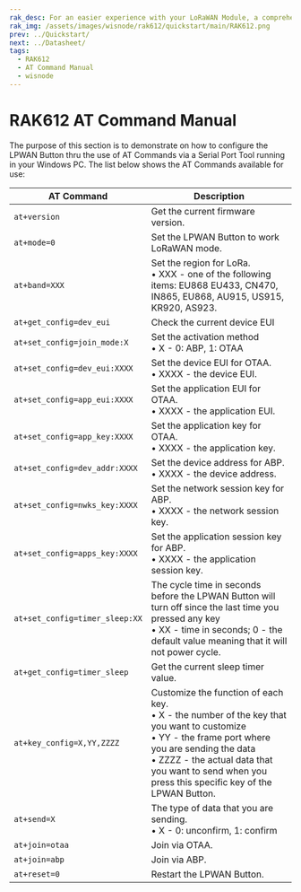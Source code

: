 ```yaml
---
rak_desc: For an easier experience with your LoRaWAN Module, a comprehensive list of commands for the LoRa P2P and LoRaWAN communication is provided. A serial communication interface is also presented for the two-way communication of the RAK612.
rak_img: /assets/images/wisnode/rak612/quickstart/main/RAK612.png
prev: ../Quickstart/
next: ../Datasheet/
tags:
  - RAK612
  - AT Command Manual
  - wisnode
---
```


# RAK612 AT Command Manual

The purpose of this section is to demonstrate on how to configure the LPWAN Button thru the use of AT Commands via a Serial Port Tool running in your Windows PC. The list below shows the AT Commands available for use:

| AT Command | Description |
| ---- | ---- |
| `at+version` | Get the current firmware version. |
| `at+mode=0` | Set the LPWAN Button to work LoRaWAN mode. |
| `at+band=XXX` | Set the region for LoRa. <br>• XXX - one of the following items: EU868 EU433, CN470, IN865, EU868, AU915, US915, KR920, AS923. |
| `at+get_config=dev_eui` | Check the current device EUI |
| `at+set_config=join_mode:X` | Set the activation method <br>• X - 0: ABP, 1: OTAA |
| `at+set_config=dev_eui:XXXX` | Set the device EUI for OTAA. <br>• XXXX - the device EUI. |
| `at+set_config=app_eui:XXXX` | Set the application EUI for OTAA. <br>• XXXX - the application EUI. |
| `at+set_config=app_key:XXXX` | Set the application key for OTAA. <br>• XXXX - the application key. |
| `at+set_config=dev_addr:XXXX` | Set the device address for ABP. <br>• XXXX - the device address. |
| `at+set_config=nwks_key:XXXX` | Set the network session key for ABP. <br>• XXXX - the network session key. |
| `at+set_config=apps_key:XXXX` | Set the application session key for ABP. <br>• XXXX - the application session key. |
| `at+set_config=timer_sleep:XX` | The cycle time in seconds before the LPWAN Button will turn off since the last time you pressed any key <br>• XX - time in seconds; 0 - the default value meaning that it will not power cycle. |
| `at+get_config=timer_sleep` | Get the current sleep timer value. |
| `at+key_config=X,YY,ZZZZ` | Customize the function of each key. <br>• X - the number of the key that you want to customize <br>• YY - the frame port where you are sending the data <br>• ZZZZ - the actual data that you want to send when you press this specific key of the LPWAN Button. |
| `at+send=X` | The type of data that you are sending. <br>• X - 0: unconfirm, 1: confirm |
| `at+join=otaa` | Join via OTAA. |
| `at+join=abp` | Join via ABP. |
| `at+reset=0` | Restart the LPWAN Button. |
